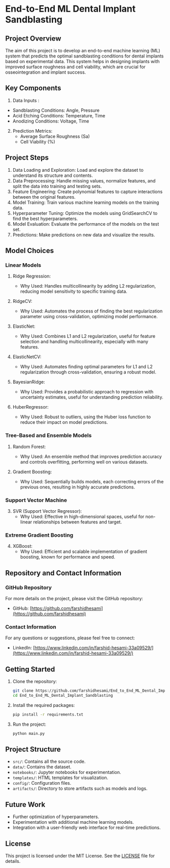 # End-to-End ML Dental Implant Sandblasting

## Project Overview
The aim of this project is to develop an end-to-end machine learning (ML) system that predicts the optimal sandblasting conditions for dental implants based on experimental data. This system helps in designing implants with improved surface roughness and cell viability, which are crucial for osseointegration and implant success.

## Key Components
1.   Data Inputs :
   - Sandblasting Conditions: Angle, Pressure
   - Acid Etching Conditions: Temperature, Time
   - Anodizing Conditions: Voltage, Time

2. Prediction Metrics:
   - Average Surface Roughness (Sa)
   - Cell Viability (%)

## Project Steps
1. Data Loading and Exploration: Load and explore the dataset to understand its structure and contents.
2. Data Preprocessing: Handle missing values, normalize features, and split the data into training and testing sets.
3. Feature Engineering: Create polynomial features to capture interactions between the original features.
4. Model Training: Train various machine learning models on the training data.
5. Hyperparameter Tuning: Optimize the models using GridSearchCV to find the best hyperparameters.
6. Model Evaluation: Evaluate the performance of the models on the test set.
7. Predictions: Make predictions on new data and visualize the results.

## Model Choices
### Linear Models
1. Ridge Regression:
   - Why Used: Handles multicollinearity by adding L2 regularization, reducing model sensitivity to specific training data.
   
2. RidgeCV:
   - Why Used: Automates the process of finding the best regularization parameter using cross-validation, optimizing model performance.

3. ElasticNet:
   - Why Used: Combines L1 and L2 regularization, useful for feature selection and handling multicollinearity, especially with many features.

4. ElasticNetCV:
   - Why Used: Automates finding optimal parameters for L1 and L2 regularization through cross-validation, ensuring a robust model.

5. BayesianRidge:
   - Why Used: Provides a probabilistic approach to regression with uncertainty estimates, useful for understanding prediction reliability.

6. HuberRegressor:
   - Why Used: Robust to outliers, using the Huber loss function to reduce their impact on model predictions.

### Tree-Based and Ensemble Models
1. Random Forest:
   - Why Used: An ensemble method that improves prediction accuracy and controls overfitting, performing well on various datasets.

2. Gradient Boosting:
   - Why Used: Sequentially builds models, each correcting errors of the previous ones, resulting in highly accurate predictions.

### Support Vector Machine
3. SVR (Support Vector Regressor):
   - Why Used: Effective in high-dimensional spaces, useful for non-linear relationships between features and target.

### Extreme Gradient Boosting
4. XGBoost:
   - Why Used: Efficient and scalable implementation of gradient boosting, known for performance and speed.

## Repository and Contact Information

### GitHub Repository
For more details on the project, please visit the GitHub repository:
- GitHub: [https://github.com/farshidhesami](https://github.com/farshidhesami)

### Contact Information
For any questions or suggestions, please feel free to connect:
- LinkedIn: [https://www.linkedin.com/in/farshid-hesami-33a09529/](https://www.linkedin.com/in/farshid-hesami-33a09529/)


## Getting Started
1. Clone the repository:
   ```sh
   git clone https://github.com/farshidhesami/End_to_End_ML_Dental_Implant_Sandblasting.git
   cd End_to_End_ML_Dental_Implant_Sandblasting
   ```

2. Install the required packages:
   ```sh
   pip install -r requirements.txt
   ```

3. Run the project:
   ```sh
   python main.py
   ```

## Project Structure
- `src/`: Contains all the source code.
- `data/`: Contains the dataset.
- `notebooks/`: Jupyter notebooks for experimentation.
- `templates/`: HTML templates for visualization.
- `config/`: Configuration files.
- `artifacts/`: Directory to store artifacts such as models and logs.

## Future Work
- Further optimization of hyperparameters.
- Experimentation with additional machine learning models.
- Integration with a user-friendly web interface for real-time predictions.

## License
This project is licensed under the MIT License. See the [LICENSE](LICENSE) file for details.
```

